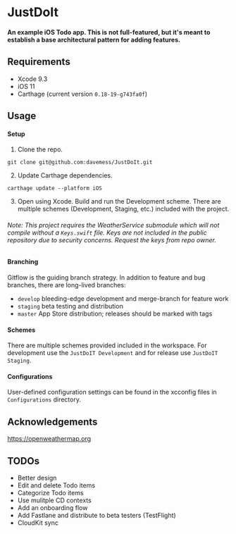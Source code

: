 # JustDoIt

#### An example iOS Todo app. This is not full-featured, but it's meant to establish a base architectural pattern for adding features.

## Requirements
* Xcode 9.3
* iOS 11
* Carthage (current version `0.18-19-g743fa0f`)

## Usage
#### Setup
1. Clone the repo.
```
git clone git@github.com:davemess/JustDoIt.git
```
2. Update Carthage dependencies.
```
carthage update --platform iOS
```
3. Open using Xcode. Build and run the Development scheme. There are multiple schemes (Development, Staging, etc.) included with the project.

###### Note: This project requires the WeatherService submodule which will not compile without a `Keys.swift` file. Keys are not included in the public repository due to security concerns. Request the keys from repo owner.

#### Branching
Gitflow is the guiding branch strategy. In addition to feature and bug branches, there are long-lived branches:
* `develop` bleeding-edge development and merge-branch for feature work
* `staging` beta testing and distribution
* `master` App Store distribution; releases should be marked with tags

#### Schemes
There are multiple schemes provided included in the workspace. For development use the `JustDoIT Development` and for release use `JustDoIT Staging`.

#### Configurations
User-defined configuration settings can be found in the xcconfig files in `Configurations` directory.

## Acknowledgements
https://openweathermap.org

## TODOs
* Better design
* Edit and delete Todo items
* Categorize Todo items
* Use mulitple CD contexts
* Add an onboarding flow
* Add Fastlane and distribute to beta testers (TestFlight)
* CloudKit sync
